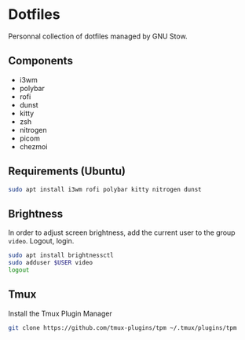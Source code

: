 # Dotfiles

Personnal collection of dotfiles managed by GNU Stow.

## Components

- i3wm 
- polybar
- rofi
- dunst
- kitty 
- zsh
- nitrogen 
- picom
- chezmoi

## Requirements (Ubuntu)

```bash
sudo apt install i3wm rofi polybar kitty nitrogen dunst
```

## Brightness 

In order to adjust screen brightness, add the current user to the group `video`. Logout, login.  

```bash
sudo apt install brightnessctl
sudo adduser $USER video
logout
```

## Tmux

Install the Tmux Plugin Manager

```bash
git clone https://github.com/tmux-plugins/tpm ~/.tmux/plugins/tpm
```

